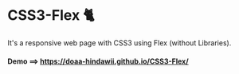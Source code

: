 # CSS3-Flex 🐈‍
It's a responsive web page with CSS3 using Flex (without Libraries).

#### Demo ==> https://doaa-hindawii.github.io/CSS3-Flex/
